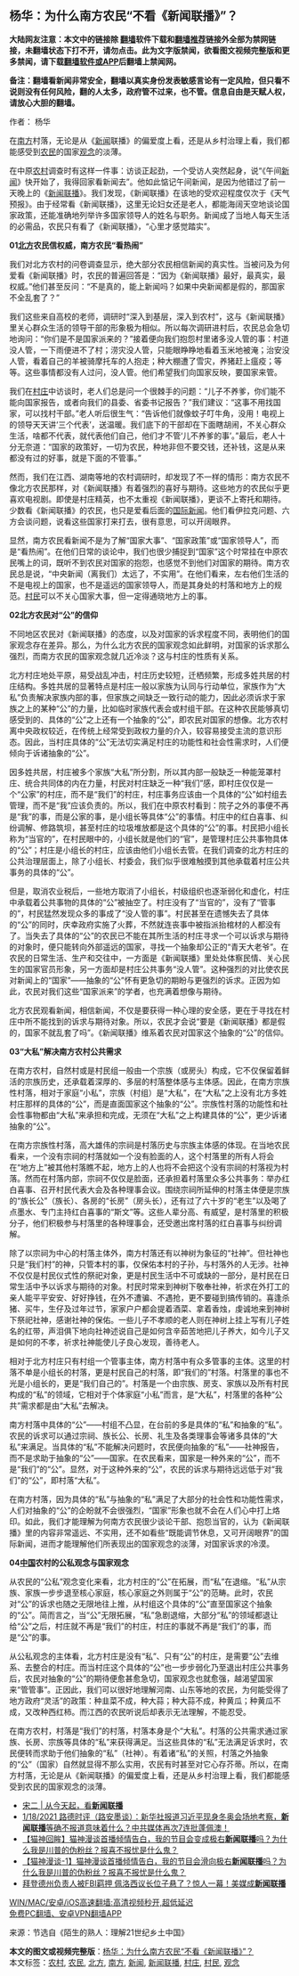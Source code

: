 <h2>杨华：为什么南方农民“不看《新闻联播》”？</h2> <p class="notice"><b>大陆网友注意：本文中的链接除 <a href="https://github.com/bannedbook/fanqiang" >翻墙</a>软件下载和<a href="https://github.com/killgcd/justmysocks/blob/master/README.md">翻墙推荐</a>链接外全部为禁网链接，未翻墙状态下打不开，请勿点击。此为文字版禁闻，欲看图文视频完整版和更多禁闻，请下载<a href="https://github.com/bannedbook/fanqiang">翻墙软件或APP</a>后翻墙上禁闻网。</p><p>备注：翻墙看新闻非常安全，翻墙以真实身份发表敏感言论有一定风险，但只看不说则没有任何风险，翻的人太多，政府管不过来，也不管。信息自由是天赋人权，请放心大胆的翻墙。</b></p>  <div class="entry"> <p>作者： 杨华</p> <p>在<a href="https://www.bannedbook.org/bnews/tag/%E5%8D%97%E6%96%B9/" class="st_tag internal_tag" rel="tag" title="标签 南方 下的日志">南方</a>村落，无论是从《<span class='wp_keywordlink_affiliate'><a href="https://www.bannedbook.org/" title="新闻">新闻</a></span>联播》的偏爱度上看，还是从乡村治理上看，我们都能感受到<a href="https://www.bannedbook.org/bnews/tag/%e5%86%9c%e6%b0%91/" class="st_tag internal_tag" rel="tag" title="标签 农民 下的日志">农民</a>的国家<a href="https://www.bannedbook.org/bnews/tag/%E8%A7%82%E5%BF%B5/" class="st_tag internal_tag" rel="tag" title="标签 观念 下的日志">观念</a>的淡薄。</p> <p>在中原<a href="https://www.bannedbook.org/bnews/tag/%E5%86%9C%E6%9D%91/" class="st_tag internal_tag" rel="tag" title="标签 农村 下的日志">农村</a>调查时有这样一件事：访谈正起劲，一个受访人突然起身，说“《午间<a href="https://www.bannedbook.org/bnews/tag/%E6%96%B0%E9%97%BB/" class="st_tag internal_tag" rel="tag" title="标签 新闻 下的日志">新闻</a>》快开始了，我得回家看新闻去”。他如此惦记午间新闻，是因为他错过了前一天晚上的《<a href="https://www.bannedbook.org/bnews/tag/%e6%96%b0%e9%97%bb%e8%81%94%e6%92%ad/" class="st_tag internal_tag" rel="tag" title="标签 新闻联播 下的日志">新闻联播</a>》。我们发现，《新闻联播》在该地的受欢迎程度仅次于《天气预报》。由于经常看《新闻联播》，这里无论妇女还是老人，都能海阔天空地谈论国家政策，还能准确地列举许多国家领导人的姓名与职务。新闻成了当地人每天生活的必需品，农民只有看了《新闻联播》，“心里才感觉踏实”。</p> <p><strong>01</strong><strong><a href="https://www.bannedbook.org/bnews/tag/%E5%8C%97%E6%96%B9/" class="st_tag internal_tag" rel="tag" title="标签 北方 下的日志">北方</a>农民信权威，南方农民“看热闹”</strong></p> <p>我们对北方农村的问卷调查显示，绝大部分农民相信新闻的真实性。当被问及为何爱看《新闻联播》时，农民的普遍回答是：“因为《新闻联播》最好，最真实，最权威。”他们甚至反问：“不是真的，能上新闻吗？如果中央新闻都是假的，那国家不全乱套了？”</p> <p>我们这些来自高校的老师，调研时“深入到基层，深入到农村”，这与《新闻联播》里关心群众生活的领导干部的形象极为相似。所以每次调研进村后，农民总会急切地询问：“你们是不是国家派来的？”接着便向我们抱怨村里诸多没人管的事：村道没人管，一下雨便进不了村；涝灾没人管，只能眼睁睁地看着玉米地被淹；治安没人管，看着自己的羊被骑摩托车的人抱走；种大棚遭了雪灾，养猪赶上瘟疫；等等。这些事情都没有人过问，没人管。他们希望我们向国家反映，要国家来管。</p>  <p>我们在<a href="https://www.bannedbook.org/bnews/tag/%e6%9d%91%e5%ba%84/" class="st_tag internal_tag" rel="tag" title="标签 村庄 下的日志">村庄</a>中访谈时，老人们总是问一个很棘手的问题：“儿子不养爹，你们能不能向国家报告，或者向我们的县委、省委书记报告？”我们建议：“这事不用找国家，可以找村干部。”老人听后很生气：“告诉他们就像蚊子叮牛角，没用！电视上的领导天天讲‘三个代表’，送温暖。我们底下的干部却在下面瞎胡闹，不关心群众生活，啥都不代表，就代表他们自己，他们才不管‘儿不养爹的事’。”最后，老人十分无奈道：“国家的政策好，一切为农民，种地非但不要交钱，还补钱，这是从来都没有过的好事，就是下面的不管事。”</p> <p>然而，我们在江西、湖南等地的农村调研时，却发现了不一样的情形：南方农民不像北方农民那样，对《新闻联播》有着强烈的喜好与期待。这些地方的农民似乎更喜欢电视剧。即使是村庄精英，也不太重视《新闻联播》，更谈不上寄托和期待。少数看《新闻联播》的农民，也只是爱看后面的<span class='wp_keywordlink_affiliate'><a href="https://www.bannedbook.org/bnews/worldnews/" title="国际新闻" target="_blank">国际新闻</a></span>。他们看伊拉克问题、六方会谈问题，说看这些国家打来打去，很有意思，可以开阔眼界。</p> <p>显然，南方农民看新闻不是为了解“国家大事”、“国家政策”或“国家领导人”，而是“看热闹”。在他们日常的谈论中，我们也很少捕捉到“国家”这个时常挂在中原农民嘴上的词，既听不到农民对国家的抱怨，也感觉不到他们对国家的期待。南方农民总是说，“中央新闻（离我们）太远了，不实用”。在他们看来，左右他们生活的不是电视上的国家，也不是遥远的国家领导人，而是其身处的村落和地方上的规范。<a href="https://www.bannedbook.org/bnews/tag/%e6%9d%91%e6%b0%91/" class="st_tag internal_tag" rel="tag" title="标签 村民 下的日志">村民</a>可以不关心国家大事，但一定得通晓地方上的事。</p> <p><strong>02</strong><strong>北方农民对“公”的信仰</strong></p> <p>不同地区农民对《新闻联播》的态度，以及对国家的诉求程度不同，表明他们的国家观念存在差异。那么，为什么北方农民的国家观念如此鲜明，对国家的诉求那么强烈，而南方农民的国家观念就几近冷淡？这与村庄的性质有关系。</p> <p>北方村庄地处平原，易受战乱冲击，村庄历史较短，迁栖频繁，形成多姓共居的村庄结构。多姓共居的显著特点是村庄一般以家族为认同与行动单位，家族作为“大私”负责解决家族内部的事，但家族之间缺乏一致行动的能力，因此必须诉求于家族之上的某种“公”的力量，比如临时家族代表会或村组干部。在这种农民能够真切感受到的、具体的“公”之上还有一个抽象的“公”，即农民对国家的想像。北方农村离中央政权较近，在传统上经常受到政权力量的介入，较容易接受主流的意识形态。因此，当村庄具体的“公”无法切实满足村庄的功能性和社会性需求时，人们便倾向于诉诸抽象的“公”。</p>  <p>因多姓共居，村庄被多个家族“大私”所分割，所以其内部一般缺乏一种能笼罩村庄、统合共同体的内在力量，村民对村庄缺乏一种“我们”感，即村庄仅仅是一个“公家”的村庄，而不是“我们”的村庄，村庄事务应该由一个具体的“公”如村组去管理，而不是“我”应该负责的。所以，我们在中原农村看到：院子之外的事便不再是“我”的事，而是公家的事，是小组长等具体“公”的事情。村庄中的红白喜事、纠纷调解、修路筑坝，甚至村庄的垃圾堆放都是这个具体的“公”的事。村民把小组长称为“当官的”，在村民眼中的，小组长就是他们的“官”，是管理村庄公共事物具体的“公”；村庄是小组长的村庄，应该由他们小组长去管。在我们调查的北方村庄的公共治理层面上，除了小组长、村委会，我们似乎很难触摸到其他承载着村庄公共事务的具体的“公”。</p> <p>但是，取消农业税后，一些地方取消了小组长，村级组织也逐渐弱化和虚化，村庄中承载着公共事物的具体的“公”被抽空了。村庄没有了“当官的”，没有了“管事的”，村民猛然发现众多的事成了“没人管的事”。村民甚至在遗憾失去了具体的“公”的同时，庆幸政府实施了火葬，不然就连丧事中被指派抬棺材的人都没有了。当失去了具体的“公”的农民已不能在其所生活的村庄寻求一个可以诉求与期待的对象时，便只能转向外部遥远的国家，寻找一个抽象却公正的“青天大老爷”。在农民的日常生活、生产和交往中，一方面是《新闻联播》里处处体察民情、关心民生的国家官员形象，另一方面却是村庄公共事务“没人管”。这种强烈的对比使农民对新闻上的“国家”——抽象的“公”怀有更急切的期盼与更强烈的诉求。正因为如此，农民对我们这些“国家派来”的学者，也充满着想像与期待。</p> <p>北方农民观看新闻，相信新闻，不仅是要获得一种心理的安全感，更在于寻找在村庄中所不能找到的诉求与期待对象。所以，农民才会说“要是《新闻联播》都是假的，国家不就乱套了吗”。《新闻联播》维系着农民对国家这个抽象的“公”的信仰。</p> <p><strong>03</strong><strong>“大私”解决南方农村公共需求</strong></p> <p>在南方农村，自然村或是村民组一般由一个宗族（或房头）构成，它不仅保留着鲜活的宗族历史，还承载着深厚的、多层的村落整体感与主体感。因此，在南方宗族性村落，相对于家庭“小私”，宗族（村组）是“大私”，在“大私”之上没有北方多姓村庄那样的具体的“公”，而是直面国家这个抽象的“公”。宗族性村落的功能性和社会性事物都由“大私”来承担和完成，无须在“大私”之上构建具体的“公”，更少诉诸抽象的“公”。</p> <p>在南方宗族性村落，高大雄伟的宗祠是村落历史与宗族主体感的体现。在当地农民看来，一个没有宗祠的村落就如一个没有脸面的人，这个村落里的所有人将会在“地方上”被其他村落瞧不起，地方上的人也将不会把这个没有宗祠的村落视为村落。然而在村落内部，宗祠不仅仅是脸面，还承担着村落里众多公共事务：举办红白喜事、召开村民代表大会及各种理事会议。围绕宗祠所延伸的村落主体便是宗族的“族长公”（族长）、各房的“长房”（房头长），还有过了六十岁的“老生”以及喝了点墨水、专门主持红白喜事的“斯文”等。这些人辈分高、有威望，是村落里的积极分子，他们积极参与村落里的各种理事会，还受邀出席村落的红白喜事与纠纷调解。</p>  <p>除了以宗祠为中心的村落主体外，南方村落还有以神树为象征的“社神”。但社神也只是“我们村”的神，只管本村的事，仅保佑本村的子孙，与村落外的人无涉。社神不仅仅是村民仪式性的祭祀对象，更是村民生活中不可或缺的一部分，是村民在日常生活中予以诉求与期待的对象。村民时常来到神树下敬奉社神，祈求在外打工的亲人能平平安安、好好挣钱，在外不遭骗、不遇抢，更不要碰到搞传销的。喜逢杀猪、买牛，生仔及过年过节，家家户户都会提着酒菜、拿着香烛，虔诚地来到神树下祭祀社神，感谢社神的保佑。一些儿子不孝顺的老人则在神树上挂上写有儿子姓名的红带，声泪俱下地向社神述说自己是如何含辛茹苦地把儿子养大，如今儿子又是如何的不孝，祈求社神能使儿子良心发现，善待老人。</p> <p>相对于北方村庄只有村组一个管事主体，南方村落中有众多管事的主体。这里的村落不单是小组长的村落，更是村民自己的村落，即“我们的”村落。村落里的事也不光是小组长的，更是“我们自己的”。村落是一个由宗族、房支、家族以及所有村民构成的“私”的领域，它相对于个体家庭“小私”而言，是“大私”，村落里的各种“公共”需求都是由“大私”去解决。</p> <p>南方村落中具体的“公”——村组不凸显，在台前的多是具体的“私”和抽象的“私”。农民的诉求可以通过宗祠、族长公、长房、礼生及各类理事会等诸多具体的“大私”来满足。当具体的“私”不能解决问题时，农民便向抽象的“私”——社神报告，而不是求助于抽象的“公”——国家。在农民看来，国家是一种外来的“公”，而不是“我们”的“公”。显然，对于这种外来的“公”，农民的诉求与期待远远低于对“我们”的“公”，即村落“大私”。</p> <p>在南方村落，因为具体的“私”与抽象的“私”满足了大部分的社会性和功能性需求，人们对抽象的“公”的企盼就不会很强烈，“国家”形象也就不会在人们心中打上烙印。如此，我们才能理解为何南方农民很少谈论干部、抱怨当官的，认为《新闻联播》里的内容非常遥远、不实用，还不如看些“既能调节休息，又可开阔眼界”的国际新闻，进而才能理解他们所表现出的国家观念的淡薄，对国家诉求的冷漠。</p> <p><strong>04</strong><strong><span class='wp_keywordlink_affiliate'><a href="https://www.bannedbook.org/" title="中国" target="_blank">中国</a></span>农村的公私观念与国家观念</strong></p> <p>从农民的“公私”观念变化来看，北方村庄的“公”在拓展，而“私”在退缩。“私”从宗族、家族一步步退至核心家庭，核心家庭之外则属于“公”的范畴。此时，农民对“公”的诉求也随之无限地往上推，从村组这个具体的“公”直至国家这个抽象的“公”。简而言之，当“公”无限拓展，“私”急剧退缩，大部分“私”的领域都退让给“公”之后，村庄就不再是“我们”的村庄，村庄的事就不再是“我们”的事，而是“公”的事。</p>  <p>从公私观念的主体看，北方村庄是没有“私”、只有“公”的村庄，是需要“公”去维系、去整合的村庄。而当村庄这个具体的“公”也一步步弱化乃至退出村庄公共事务后，农民对抽象的“公”的期待便愈甚愈急切，国家观念也就愈强，越渴望国家来“管管事”。正因此，我们可以很好地理解河南、山东等地的农民，为何能受得了地方政府“灵活”的政策：种韭菜不成，种大蒜；种大蒜不成，种黄瓜；种黄瓜不成，又改种西红柿。而江西的农民听说后却表示无法理解，不能忍受。</p> <p>在南方农村，村落是“我们”的村落，村落本身是个“大私”。村落的公共需求通过家族、长房、宗族等具体的“私”来获得满足。当这些具体的“私”无法满足诉求时，农民便转而求助于他们抽象的“私”（社神）。有着诸“私”的关照，村落之外抽象的“公”（国家）自然就显得不那么实用，农民有时甚至对它心存芥蒂。所以，在南方村落，无论是从《新闻联播》的偏爱度上看，还是从乡村治理上看，我们都能感受到农民的国家观念的淡薄。</p> <ul class='op-related-articles' title='相关阅读'> <li><a href='https://www.bannedbook.org/bnews/baitai/20210129/1477454.html' target='_blank'>宋二 &#124; 从今天起，看<b>新闻联播</b></a></li> <li><a href='https://www.bannedbook.org/bnews/bannedvideo/20210118/1470196.html' target='_blank'>1/18/2021 路德时评（路安墨谈）：新华社报道习近平现身冬奥会场地考察，<b>新闻联播</b>等确不报道意味着什么？中共媒体再次7连批蓬佩澳！</a></li> <li><a href='https://www.bannedbook.org/bnews/bannedvideo/20201212/1446109.html' target='_blank'>【猫神回眸】猫神漫谈首播倾情告白，我的节目会变成极右<b>新闻联播</b>吗？为什么我是川普的伪粉丝？报喜不报忧是什么鬼？</a></li> <li><a href='https://www.bannedbook.org/bnews/bannedvideo/20201211/1445887.html' target='_blank'>【猫神漫谈-1】猫神漫谈首播倾情告白，我的节目会滑向极右<b>新闻联播</b>吗？为什么我是川普的伪粉丝？报喜不报忧是什么鬼？</a></li> <li><a href='https://www.bannedbook.org/bnews/cnnews/20201111/1429079.html' target='_blank'>拜登德州负责人被FBI羁押 佩洛西议长位子悬了？惊人一幕！美媒成<b>新闻联播</b></a></li> </ul> <p class="texttj"> <a href="https://github.com/bannedbook/fanqiang/wiki/V2ray%E6%9C%BA%E5%9C%BA" target="_blank">WIN/MAC/安卓/iOS高速翻墙:高清视频秒开,超低延迟</a><br/> <a href="https://github.com/bannedbook/fanqiang/wiki/%E7%A6%81%E9%97%BB%E7%BD%91%E5%AE%89%E5%8D%93%E7%BF%BB%E5%A2%99%E6%96%B0%E9%97%BBAPP" target="_blank">免费PC翻墙、安卓VPN翻墙APP</a></p><p> 来源：节选自《陌生的熟人：理解21世纪乡土中国》 </p><a name='sharetosocial'></a>       <div><b>本文的图文或视频完整版</b>：<a href='https://www.bannedbook.org/bnews/comments/20210227/1494800.html'>杨华：为什么南方农民“不看《新闻联播》”？</a></div>  </div><!--END ENTRY--> <div class="postfooter"> <div>本文标签：<a href="https://www.bannedbook.org/bnews/tag/%E5%86%9C%E6%9D%91/" rel="tag">农村</a>, <a href="https://www.bannedbook.org/bnews/tag/%e5%86%9c%e6%b0%91/" rel="tag">农民</a>, <a href="https://www.bannedbook.org/bnews/tag/%E5%8C%97%E6%96%B9/" rel="tag">北方</a>, <a href="https://www.bannedbook.org/bnews/tag/%E5%8D%97%E6%96%B9/" rel="tag">南方</a>, <a href="https://www.bannedbook.org/bnews/tag/%E6%96%B0%E9%97%BB/" rel="tag">新闻</a>, <a href="https://www.bannedbook.org/bnews/tag/%e6%96%b0%e9%97%bb%e8%81%94%e6%92%ad/" rel="tag">新闻联播</a>, <a href="https://www.bannedbook.org/bnews/tag/%e6%9d%91%e5%ba%84/" rel="tag">村庄</a>, <a href="https://www.bannedbook.org/bnews/tag/%e6%9d%91%e6%b0%91/" rel="tag">村民</a>, <a href="https://www.bannedbook.org/bnews/tag/%E8%A7%82%E5%BF%B5/" rel="tag">观念</a></div>  </div><!--END POSTFOOTER--> 